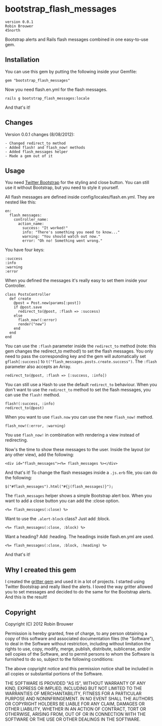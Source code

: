# bootstrap_flash_messages

    version 0.0.1
    Robin Brouwer
    45north

Bootstrap alerts and Rails flash messages combined in one easy-to-use gem.


## Installation

You can use this gem by putting the following inside your Gemfile:

    gem "bootstrap_flash_messages"

Now you need flash.en.yml for the flash messages.

    rails g bootstrap_flash_messages:locale

And that's it!


## Changes

Version 0.0.1 changes (8/08/2012):
    
    - Changed redirect_to method
    - Added flash! and flash_now! methods
    - Added flash_messages helper
    - Made a gem out of it


## Usage

You need [Twitter Bootstrap](http://twitter.github.com/bootstrap/components.html#alerts) for the styling and close button. You can still use it without Bootstrap, but you need to style it yourself.

All flash messages are defined inside config/locales/flash.en.yml. They are nested like this:

    en:
      flash_messages:
        controller_name:
          action_name:
            success: "It worked!"
            info: "There's something you need to know..."
            warning: "You should watch out now."
            error: "Oh no! Something went wrong."

You have four keys:
    
    :success
    :info
    :warning
    :error

When you defined the messages it's really easy to set them inside your Controller.

    class PostsController
      def create
        @post = Post.new(params[:post])
        if @post.save
          redirect_to(@post, :flash => :success)
        else
          flash_now!(:error)
          render("new")
        end
      end
    end

You can use the `:flash` parameter inside the `redirect_to` method (note: this gem changes the redirect_to method!) to set the flash messages. You only need to pass the corresponding key and the gem will automatically set `gflash[:success]` to `t("flash_messages.posts.create.success")`. The `:flash` parameter also accepts an Array.

    redirect_to(@post, :flash => [:success, :info])

You can still use a Hash to use the default `redirect_to` behaviour. When you don't want to use the `redirect_to` method to set the flash messages, you can use the `flash!` method.

    flash!(:success, :info)
    redirect_to(@post)

When you want to use `flash.now` you can use the new `flash_now!` method.

    flash_now!(:error, :warning)

You use `flash_now!` in combination with rendering a view instead of redirecting.

Now's the time to show these messages to the user. Inside the layout (or any other view), add the following:

    <div id="flash_messages"><%= flash_messages %></div>

And that's it! To change the flash messages inside a `.js.erb` file, you can do the following:

    $("#flash_messages").html("#{j(flash_messages)}");

The `flash_messages` helper shows a simple Bootstrap alert box. When you want to add a close button you can add the :close option.

    <%= flash_messages(:close) %>

Want to use the `.alert-block` class? Just add :block.

    <%= flash_messages(:close, :block) %>

Want a heading? Add :heading. The headings inside flash.en.yml are used.

    <%= flash_messages(:close, :block, :heading) %>

And that's it!


## Why I created this gem

I created the [gritter gem](https://github.com/RobinBrouwer/gritter) and used it in a lot of projects.
I started using Twitter Bootstrap and really liked the alerts. I loved the way gritter allowed you to set messages
and decided to do the same for the Bootstrap alerts. And this is the result!

## Copyright

Copyright (C) 2012 Robin Brouwer

Permission is hereby granted, free of charge, to any person obtaining a copy of
this software and associated documentation files (the "Software"), to deal in
the Software without restriction, including without limitation the rights to
use, copy, modify, merge, publish, distribute, sublicense, and/or sell copies
of the Software, and to permit persons to whom the Software is furnished to do
so, subject to the following conditions:

The above copyright notice and this permission notice shall be included in all
copies or substantial portions of the Software.

THE SOFTWARE IS PROVIDED "AS IS", WITHOUT WARRANTY OF ANY KIND, EXPRESS OR
IMPLIED, INCLUDING BUT NOT LIMITED TO THE WARRANTIES OF MERCHANTABILITY,
FITNESS FOR A PARTICULAR PURPOSE AND NONINFRINGEMENT. IN NO EVENT SHALL THE
AUTHORS OR COPYRIGHT HOLDERS BE LIABLE FOR ANY CLAIM, DAMAGES OR OTHER
LIABILITY, WHETHER IN AN ACTION OF CONTRACT, TORT OR OTHERWISE, ARISING FROM,
OUT OF OR IN CONNECTION WITH THE SOFTWARE OR THE USE OR OTHER DEALINGS IN THE
SOFTWARE.
